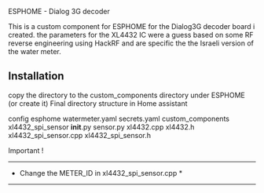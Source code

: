 ESPHOME - Dialog 3G decoder 

This is a custom component for ESPHOME for the Dialog3G decoder board i created. 
the parameters for the XL4432 IC were a guess based on some RF reverse engineering using HackRF
and are specific the the Israeli version of the water meter. 

Installation
--------------
copy the directory to the custom_components directory under ESPHOME (or create it)
Final directory structure in Home assistant 

config
	esphome
		watermeter.yaml
		secrets.yaml
		custom_components
			xl4432_spi_sensor
				__init__.py
				sensor.py
				xl4432.cpp
				xl4432.h
				xl4432_spi_sensor.cpp
				xl4432_spi_sensor.h


Important !
************************************************
* Change the METER_ID in xl4432_spi_sensor.cpp *
************************************************